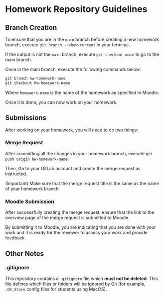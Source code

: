 # Homework Repository Guidelines

## Branch Creation

To ensure that you are in the `main` branch before creating a new homework branch, execute `git branch --show-current` in your terminal.

If the output is not the `main` branch, execute `git checkout main` to go to the main branch.

Once in the main branch, execute the following commands below:

```bash
git branch hw-homework-name
git checkout hw-homework-name
```

Where `homework-name` is the name of the homework as specified in Moodle.

Once it is done, you can now work on your homework.

## Submissions

After working on your homework, you will need to do two things:

### Merge Request

After committing all the changes in your homework branch, execute `git push origin hw-homework-name`.

Then, Go to your GitLab account and create the merge request as instructed. 

(Important) Make sure that the merge request title is the same as the name of your homework branch.

### Moodle Submission

After successfully creating the merge request, ensure that the link to the overview page of the merge request is submitted to Moodle. 

By submitting it to Moodle, you are indicating that you are done with your work and it is ready for the reviewer to assess your work and provide feedback.

## Other Notes

### .gitignore

This repository contains a `.gitignore` file which **must not be deleted**. This file defines which files or folders will be ignored by Git (for example, `.DS_Store` config files for students using MacOS).